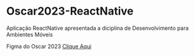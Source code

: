 # Oscar2023-ReactNative
Aplicação ReactNative apresentada a diciplina de Desenvolvimento para Ambientes Móveis

Figma do Oscar 2023 [Clique Aqui](https://www.figma.com/file/dOgBEjDMTv0tdoYgZNaZWO/Projeto-DAM?type=design&node-id=0%3A1&mode=design&t=0a2XiLoaFCj9OWnY-1)
